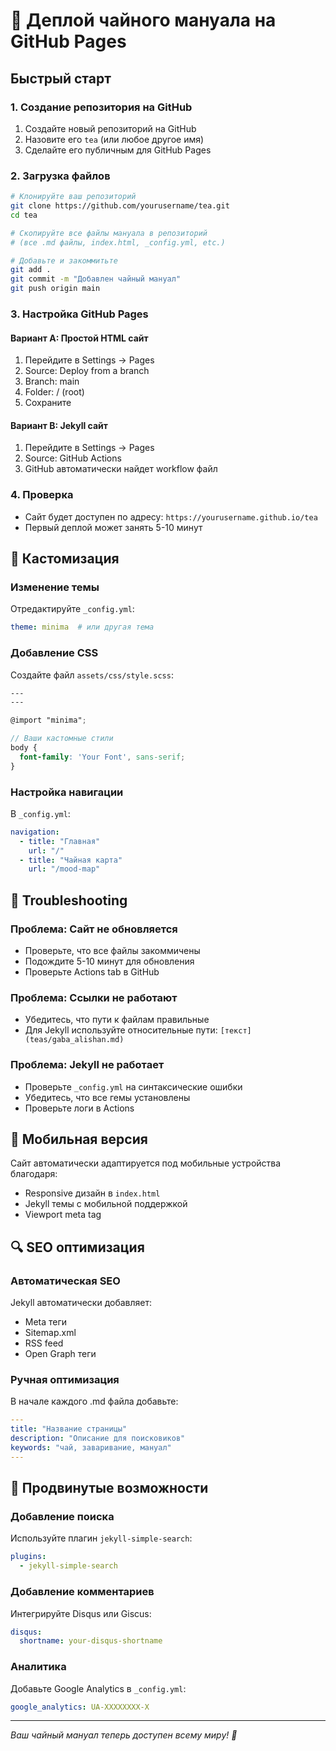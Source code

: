 # 🚀 Деплой чайного мануала на GitHub Pages

## Быстрый старт

### 1. Создание репозитория на GitHub
1. Создайте новый репозиторий на GitHub
2. Назовите его `tea` (или любое другое имя)
3. Сделайте его публичным для GitHub Pages

### 2. Загрузка файлов
```bash
# Клонируйте ваш репозиторий
git clone https://github.com/yourusername/tea.git
cd tea

# Скопируйте все файлы мануала в репозиторий
# (все .md файлы, index.html, _config.yml, etc.)

# Добавьте и закоммитьте
git add .
git commit -m "Добавлен чайный мануал"
git push origin main
```

### 3. Настройка GitHub Pages

#### Вариант A: Простой HTML сайт
1. Перейдите в Settings → Pages
2. Source: Deploy from a branch
3. Branch: main
4. Folder: / (root)
5. Сохраните

#### Вариант B: Jekyll сайт
1. Перейдите в Settings → Pages
2. Source: GitHub Actions
3. GitHub автоматически найдет workflow файл

### 4. Проверка
- Сайт будет доступен по адресу: `https://yourusername.github.io/tea`
- Первый деплой может занять 5-10 минут

## 🎨 Кастомизация

### Изменение темы
Отредактируйте `_config.yml`:
```yaml
theme: minima  # или другая тема
```

### Добавление CSS
Создайте файл `assets/css/style.scss`:
```scss
---
---

@import "minima";

// Ваши кастомные стили
body {
  font-family: 'Your Font', sans-serif;
}
```

### Настройка навигации
В `_config.yml`:
```yaml
navigation:
  - title: "Главная"
    url: "/"
  - title: "Чайная карта"
    url: "/mood-map"
```

## 🔧 Troubleshooting

### Проблема: Сайт не обновляется
- Проверьте, что все файлы закоммичены
- Подождите 5-10 минут для обновления
- Проверьте Actions tab в GitHub

### Проблема: Ссылки не работают
- Убедитесь, что пути к файлам правильные
- Для Jekyll используйте относительные пути: `[текст](teas/gaba_alishan.md)`

### Проблема: Jekyll не работает
- Проверьте `_config.yml` на синтаксические ошибки
- Убедитесь, что все гемы установлены
- Проверьте логи в Actions

## 📱 Мобильная версия

Сайт автоматически адаптируется под мобильные устройства благодаря:
- Responsive дизайн в `index.html`
- Jekyll темы с мобильной поддержкой
- Viewport meta tag

## 🔍 SEO оптимизация

### Автоматическая SEO
Jekyll автоматически добавляет:
- Meta теги
- Sitemap.xml
- RSS feed
- Open Graph теги

### Ручная оптимизация
В начале каждого .md файла добавьте:
```yaml
---
title: "Название страницы"
description: "Описание для поисковиков"
keywords: "чай, заваривание, мануал"
---
```

## 🎯 Продвинутые возможности

### Добавление поиска
Используйте плагин `jekyll-simple-search`:
```yaml
plugins:
  - jekyll-simple-search
```

### Добавление комментариев
Интегрируйте Disqus или Giscus:
```yaml
disqus:
  shortname: your-disqus-shortname
```

### Аналитика
Добавьте Google Analytics в `_config.yml`:
```yaml
google_analytics: UA-XXXXXXXX-X
```

---

*Ваш чайный мануал теперь доступен всему миру! 🍵*
